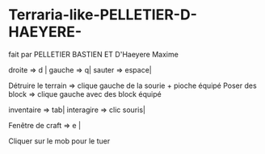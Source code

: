 # Terraria-like-PELLETIER-D-HAEYERE-
fait par PELLETIER BASTIEN ET D'Haeyere Maxime

droite => d |
gauche => q|
sauter => espace|

Détruire le terrain => clique gauche de la sourie + pioche équipé
Poser des block => clique gauche avec des block équipé

inventaire => tab|
interagire => clic souris|

Fenêtre de craft => e |


Cliquer sur le mob pour le tuer 
